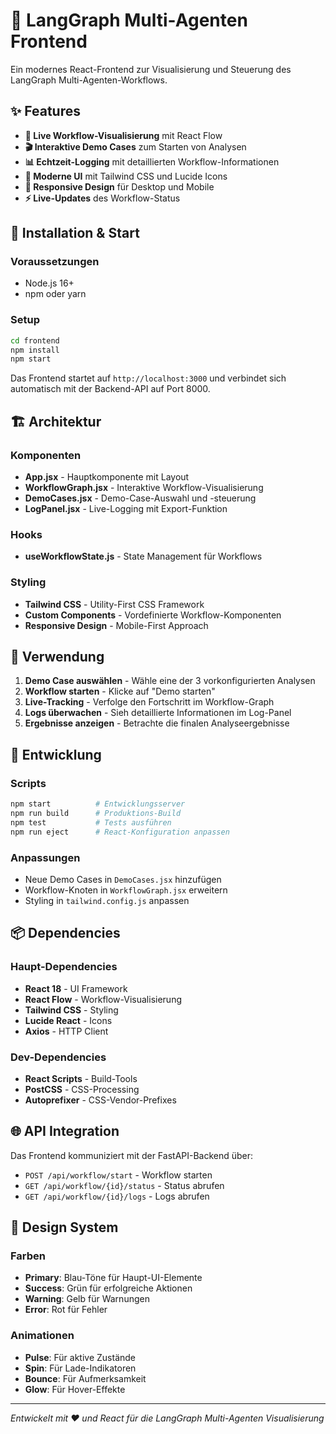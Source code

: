 # 🤖 LangGraph Multi-Agenten Frontend

Ein modernes React-Frontend zur Visualisierung und Steuerung des LangGraph Multi-Agenten-Workflows.

## ✨ Features

- **🔄 Live Workflow-Visualisierung** mit React Flow
- **🎬 Interaktive Demo Cases** zum Starten von Analysen  
- **📊 Echtzeit-Logging** mit detaillierten Workflow-Informationen
- **🎨 Moderne UI** mit Tailwind CSS und Lucide Icons
- **📱 Responsive Design** für Desktop und Mobile
- **⚡ Live-Updates** des Workflow-Status

## 🚀 Installation & Start

### Voraussetzungen
- Node.js 16+ 
- npm oder yarn

### Setup
```bash
cd frontend
npm install
npm start
```

Das Frontend startet auf `http://localhost:3000` und verbindet sich automatisch mit der Backend-API auf Port 8000.

## 🏗️ Architektur

### Komponenten
- **App.jsx** - Hauptkomponente mit Layout
- **WorkflowGraph.jsx** - Interaktive Workflow-Visualisierung
- **DemoCases.jsx** - Demo-Case-Auswahl und -steuerung
- **LogPanel.jsx** - Live-Logging mit Export-Funktion

### Hooks
- **useWorkflowState.js** - State Management für Workflows

### Styling
- **Tailwind CSS** - Utility-First CSS Framework
- **Custom Components** - Vordefinierte Workflow-Komponenten
- **Responsive Design** - Mobile-First Approach

## 🎯 Verwendung

1. **Demo Case auswählen** - Wähle eine der 3 vorkonfigurierten Analysen
2. **Workflow starten** - Klicke auf "Demo starten" 
3. **Live-Tracking** - Verfolge den Fortschritt im Workflow-Graph
4. **Logs überwachen** - Sieh detaillierte Informationen im Log-Panel
5. **Ergebnisse anzeigen** - Betrachte die finalen Analyseergebnisse

## 🔧 Entwicklung

### Scripts
```bash
npm start          # Entwicklungsserver
npm run build      # Produktions-Build
npm test           # Tests ausführen
npm run eject      # React-Konfiguration anpassen
```

### Anpassungen
- Neue Demo Cases in `DemoCases.jsx` hinzufügen
- Workflow-Knoten in `WorkflowGraph.jsx` erweitern
- Styling in `tailwind.config.js` anpassen

## 📦 Dependencies

### Haupt-Dependencies
- **React 18** - UI Framework
- **React Flow** - Workflow-Visualisierung
- **Tailwind CSS** - Styling
- **Lucide React** - Icons
- **Axios** - HTTP Client

### Dev-Dependencies
- **React Scripts** - Build-Tools
- **PostCSS** - CSS-Processing
- **Autoprefixer** - CSS-Vendor-Prefixes

## 🌐 API Integration

Das Frontend kommuniziert mit der FastAPI-Backend über:
- `POST /api/workflow/start` - Workflow starten
- `GET /api/workflow/{id}/status` - Status abrufen  
- `GET /api/workflow/{id}/logs` - Logs abrufen

## 🎨 Design System

### Farben
- **Primary**: Blau-Töne für Haupt-UI-Elemente
- **Success**: Grün für erfolgreiche Aktionen
- **Warning**: Gelb für Warnungen
- **Error**: Rot für Fehler

### Animationen
- **Pulse**: Für aktive Zustände
- **Spin**: Für Lade-Indikatoren
- **Bounce**: Für Aufmerksamkeit
- **Glow**: Für Hover-Effekte

---

*Entwickelt mit ❤️ und React für die LangGraph Multi-Agenten Visualisierung* 